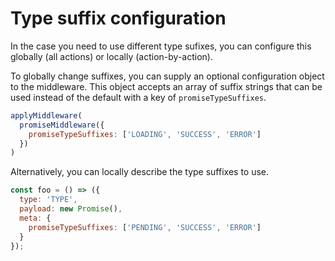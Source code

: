 # Type suffix configuration

In the case you need to use different type sufixes, you can configure this globally (all actions) or locally (action-by-action).

To globally change suffixes, you can supply an optional configuration object to the middleware. This object accepts an array of suffix strings that can be used instead of the default with a key of `promiseTypeSuffixes`.

```js
applyMiddleware(
  promiseMiddleware({
    promiseTypeSuffixes: ['LOADING', 'SUCCESS', 'ERROR']
  })
)
```

Alternatively, you can locally describe the type suffixes to use.

```js
const foo = () => ({
  type: 'TYPE',
  payload: new Promise(),
  meta: {
    promiseTypeSuffixes: ['PENDING', 'SUCCESS', 'ERROR']
  }
});
```
